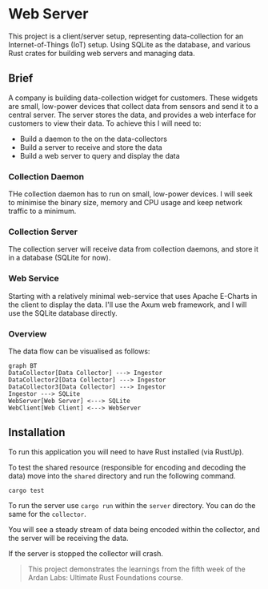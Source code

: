 # Web Server

This project is a client/server setup, representing data-collection for an Internet-of-Things (IoT) setup.
Using SQLite as the database, and various Rust crates for building web servers and managing data. 

## Brief

A company is building data-collection widget for customers. These widgets are small, low-power devices that collect data from sensors and send it to a central server. The server stores the data, and provides a web interface for customers to view their data. To achieve this I will need to:

* Build a daemon to the on the data-collectors
* Build a server to receive and store the data
* Build a web server to query and display the data

### Collection Daemon

THe collection daemon has to run on small, low-power devices. I will seek to minimise the binary size, memory and CPU usage and keep network traffic to a minimum.

### Collection Server

The collection server will receive data from collection daemons, and store it in a database (SQLite for now).

### Web Service

Starting with a relatively minimal web-service that uses Apache E-Charts in the client to display the data. I'll use the Axum web framework, and I will use the SQLite database directly.

### Overview

The data flow can be visualised as follows:

```
graph BT
DataCollector[Data Collector] ---> Ingestor
DataCollector2[Data Collector] ---> Ingestor
DataCollector3[Data Collector] ---> Ingestor
Ingestor ---> SQLite
WebServer[Web Server] <---> SQLite
WebClient[Web Client] <---> WebServer
```

## Installation

To run this application you will need to have Rust installed (via RustUp).

To test the shared resource (responsible for encoding and decoding the data) move into the `shared` directory and run the following command.

```shell
cargo test
```

To run the server use `cargo run` within the `server` directory. You can do the same for the `collector`.

You will see a steady stream of data being encoded within the collector, and the server will be receiving the data.

If the server is stopped the collector will crash.

> This project demonstrates the learnings from the fifth week of the Ardan Labs: Ultimate Rust Foundations course.
